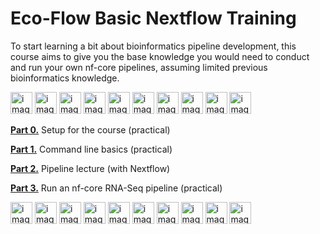# Eco-Flow Basic Nextflow Training

To start learning a bit about bioinformatics pipeline development, this course aims to give you the base knowledge you would need to conduct and run your own nf-core pipelines, assuming limited previous bioinformatics knowledge.

<img width="35" alt="image" src="https://github.com/Eco-Flow/training/assets/9978862/93440255-55bc-4769-9b47-c49fafc161d3">
<img width="35" alt="image" src="https://github.com/Eco-Flow/training/assets/9978862/93440255-55bc-4769-9b47-c49fafc161d3">
<img width="35" alt="image" src="https://github.com/Eco-Flow/training/assets/9978862/93440255-55bc-4769-9b47-c49fafc161d3">
<img width="35" alt="image" src="https://github.com/Eco-Flow/training/assets/9978862/93440255-55bc-4769-9b47-c49fafc161d3">
<img width="35" alt="image" src="https://github.com/Eco-Flow/training/assets/9978862/93440255-55bc-4769-9b47-c49fafc161d3">
<img width="35" alt="image" src="https://github.com/Eco-Flow/training/assets/9978862/93440255-55bc-4769-9b47-c49fafc161d3">
<img width="35" alt="image" src="https://github.com/Eco-Flow/training/assets/9978862/93440255-55bc-4769-9b47-c49fafc161d3">
<img width="35" alt="image" src="https://github.com/Eco-Flow/training/assets/9978862/93440255-55bc-4769-9b47-c49fafc161d3">
<img width="35" alt="image" src="https://github.com/Eco-Flow/training/assets/9978862/93440255-55bc-4769-9b47-c49fafc161d3">
<img width="35" alt="image" src="https://github.com/Eco-Flow/training/assets/9978862/93440255-55bc-4769-9b47-c49fafc161d3">

[**Part 0.**](./docs/setup.md) Setup for the course (practical)

[**Part 1.**](./docs/commandline.md) Command line basics (practical)

[**Part 2.**](./docs/pipelines.md) Pipeline lecture (with Nextflow)

[**Part 3.**](./docs/nfcore_rnaseq.md) Run an nf-core RNA-Seq pipeline (practical)

<img width="35" alt="image" src="https://github.com/Eco-Flow/training/assets/9978862/93440255-55bc-4769-9b47-c49fafc161d3">
<img width="35" alt="image" src="https://github.com/Eco-Flow/training/assets/9978862/93440255-55bc-4769-9b47-c49fafc161d3">
<img width="35" alt="image" src="https://github.com/Eco-Flow/training/assets/9978862/93440255-55bc-4769-9b47-c49fafc161d3">
<img width="35" alt="image" src="https://github.com/Eco-Flow/training/assets/9978862/93440255-55bc-4769-9b47-c49fafc161d3">
<img width="35" alt="image" src="https://github.com/Eco-Flow/training/assets/9978862/93440255-55bc-4769-9b47-c49fafc161d3">
<img width="35" alt="image" src="https://github.com/Eco-Flow/training/assets/9978862/93440255-55bc-4769-9b47-c49fafc161d3">
<img width="35" alt="image" src="https://github.com/Eco-Flow/training/assets/9978862/93440255-55bc-4769-9b47-c49fafc161d3">
<img width="35" alt="image" src="https://github.com/Eco-Flow/training/assets/9978862/93440255-55bc-4769-9b47-c49fafc161d3">
<img width="35" alt="image" src="https://github.com/Eco-Flow/training/assets/9978862/93440255-55bc-4769-9b47-c49fafc161d3">
<img width="35" alt="image" src="https://github.com/Eco-Flow/training/assets/9978862/93440255-55bc-4769-9b47-c49fafc161d3">
